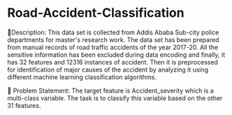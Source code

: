 # Road-Accident-Classification

🧾Description: This data set is collected from Addis Ababa Sub-city police departments for master's research work. The data set has been 
prepared from manual records of road traffic accidents of the year 2017-20. All the sensitive information has been excluded during data 
encoding and finally, it has 32 features and 12316 instances of accident. Then it is preprocessed for identification of major causes of the 
accident by analyzing it using different machine learning classification algorithms. 

🧭 Problem Statement: The target feature is Accident_severity which is a multi-class variable. The task is to classify this variable based 
on the other 31 features.
